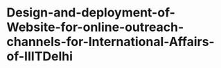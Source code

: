 # Design-and-deployment-of-Website-for-online-outreach-channels-for-International-Affairs-of-IIITDelhi